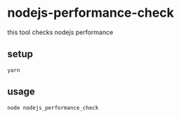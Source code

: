 # nodejs-performance-check

this tool checks nodejs performance

## setup

```
yarn
```

## usage

```
node nodejs_performance_check
```

